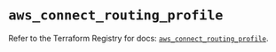 # `aws_connect_routing_profile`

Refer to the Terraform Registry for docs: [`aws_connect_routing_profile`](https://registry.terraform.io/providers/hashicorp/aws/5.47.0/docs/resources/connect_routing_profile).
